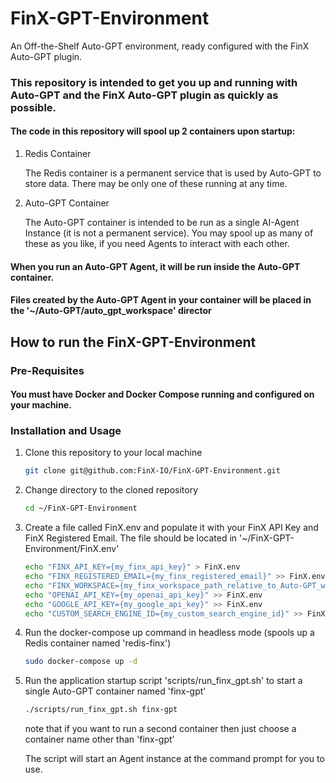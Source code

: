 # FinX-GPT-Environment

An Off-the-Shelf Auto-GPT environment, ready configured with the FinX Auto-GPT plugin.

### This repository is intended to get you up and running with Auto-GPT and the FinX Auto-GPT plugin as quickly as possible.

#### The code in this repository will spool up 2 containers upon startup:

1. Redis Container

    The Redis container is a permanent service that is used by Auto-GPT to store data. There may be only one of these running at any time.

2. Auto-GPT Container

    The Auto-GPT container is intended to be run as a single AI-Agent Instance (it is not a permanent service). You may spool up as many of these as you like, if you need Agents to interact with each other.

#### When you run an Auto-GPT Agent, it will be run inside the Auto-GPT container.

#### Files created by the Auto-GPT Agent in your container will be placed in the '~/Auto-GPT/auto_gpt_workspace' director

## How to run the FinX-GPT-Environment

### Pre-Requisites

#### You must have Docker and Docker Compose running and configured on your machine.

### Installation and Usage

1. Clone this repository to your local machine

    ```bash
    git clone git@github.com:FinX-IO/FinX-GPT-Environment.git
    ```
   
2. Change directory to the cloned repository

    ```bash
    cd ~/FinX-GPT-Environment
    ```
   
3. Create a file called FinX.env and populate it with your FinX API Key and FinX Registered Email. The file should be located in '~/FinX-GPT-Environment/FinX.env'

    ```bash
    echo "FINX_API_KEY={my_finx_api_key}" > FinX.env
    echo "FINX_REGISTERED_EMAIL={my_finx_registered_email}" >> FinX.env
    echo "FINX_WORKSPACE={my_finx_workspace_path_relative_to_Auto-GPT_workspace}" >> FinX.env
    echo "OPENAI_API_KEY={my_openai_api_key}" >> FinX.env
    echo "GOOGLE_API_KEY={my_google_api_key}" >> FinX.env
    echo "CUSTOM_SEARCH_ENGINE_ID={my_custom_search_engine_id}" >> FinX.env
    ```
   
4. Run the docker-compose up command in headless mode (spools up a Redis container named 'redis-finx')

    ```bash
    sudo docker-compose up -d
    ```
   
5. Run the application startup script 'scripts/run_finx_gpt.sh' to start a single Auto-GPT container named 'finx-gpt'

    ```bash
    ./scripts/run_finx_gpt.sh finx-gpt
    ```
   note that if you want to run a second container then just choose a container name other than 'finx-gpt'

   The script will start an Agent instance at the command prompt for you to use.

